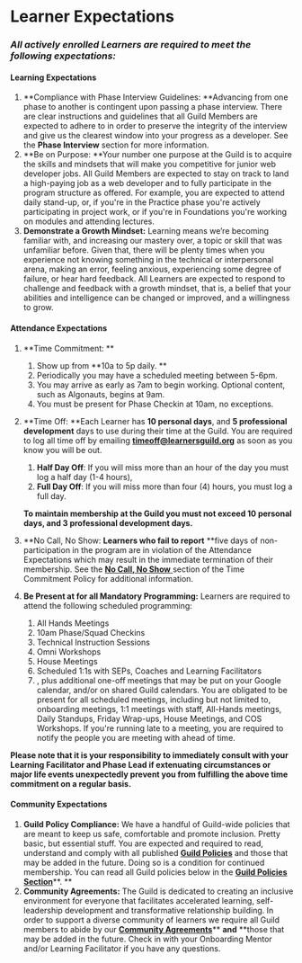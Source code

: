 # Learner Expectations

### _All actively enrolled Learners are required to meet the following expectations:_

#### Learning Expectations

1. **Compliance with Phase Interview Guidelines: **Advancing from one phase to another is contingent upon passing a phase interview. There are clear instructions and guidelines that all Guild Members are expected to adhere to in order to preserve the integrity of the interview and give us the clearest window into your progress as a developer. See the **Phase Interview** section for more information.
2. **Be on Purpose: **Your number one purpose at the Guild is to acquire the skills and mindsets that will make you competitive for junior web developer jobs. All Guild Members are expected to stay on track to land a high-paying job as a web developer and to fully participate in the program structure as offered. For example, you are expected to attend daily stand-up, or, if you're in the Practice phase you're actively participating in project work, or if you're in Foundations you're working on modules and attending lectures.
3. **Demonstrate a Growth Mindset:** Learning means we’re becoming familiar with, and increasing our mastery over, a topic or skill that was unfamiliar before. Given that, there will be plenty times when you experience not knowing something in the technical or interpersonal arena, making an error, feeling anxious, experiencing some degree of failure, or hear hard feedback. All Learners are expected to respond to challenge and feedback with a growth mindset, that is, a belief that your abilities and intelligence can be changed or improved, and a willingness to grow.

#### Attendance Expectations

1. **Time Commitment: **
   1. Show up from **10a to 5p daily. **
   2. Periodically you may have a scheduled meeting between 5-6pm. 
   3. You may arrive as early as 7am to begin working. Optional content, such as Algonauts, begins at 9am. 
   4. You must be present for Phase Checkin at 10am, no exceptions. 
2. **Time Off: **Each Learner has **10 personal days**, and **5 professional development** days to use during their time at the Guild. You are required to log all time off by emailing [**timeoff@learnersguild.org**](mailto:timeoff@learnersguild.org) as soon as you know you will be out.   
   1. **Half Day Off**: If you will miss more than an hour of the day you must log a half day \(1-4 hours\),   
   2. **Full Day Off**: If you will miss more than four \(4\) hours, you must log a full day.

   **To maintain membership at the Guild you must not exceed 10 personal days, and 3 professional development days.**

3. **No Call, No Show: **Learners who fail to report** **five days of non-participation in the program are in violation of the Attendance Expectations which may result in the immediate termination of their membership. See the [**No Call, No Show** ](//Policies/Time_Commitment.md)section of the Time Commitment Policy for additional information.
4. **Be Present at for all Mandatory Programming:** Learners are required to attend the following scheduled programming: 
   1. All Hands Meetings
   2. 10am Phase/Squad Checkins 
   3. Technical Instruction Sessions
   4. Omni Workshops
   5. House Meetings
   6. Scheduled 1:1s with SEPs, Coaches and Learning Facilitators
   7. , plus additional one-off meetings that may be put on your Google calendar, and/or on shared Guild calendars. You are obligated to be present for all scheduled meetings, including but not limited to, onboarding meetings, 1:1 meetings with staff, All-Hands meetings, Daily Standups, Friday Wrap-ups, House Meetings, and COS Workshops. If you're running late to a meeting, you are required to notify the people you are meeting with ahead of time.

**Please note that it is your responsibility to immediately consult with your Learning Facilitator and Phase Lead if extenuating circumstances or major life events unexpectedly prevent you from fulfilling the above time commitment on a regular basis.**

#### Community Expectations

1. **Guild Policy Compliance:** We have a handful of Guild-wide policies that are meant to keep us safe, comfortable and promote inclusion. Pretty basic, but essential stuff. You are expected and required to read, understand and comply with all published [**Guild Policies**](//Policies/README.md) and those that may be added in the future. Doing so is a condition for continued membership. You can read all Guild policies below in the [**Guild Policies Section**](/Policies/README.md)**. **
2. **Community Agreements:** The Guild is dedicated to creating an inclusive environment for everyone that facilitates accelerated learning, self-leadership development and transformative relationship building. In order to support a diverse community of learners we require all Guild members to abide by our [**Community Agreements**](/community-agreements.md)** **and** **those that may be added in the future. Check in with your Onboarding Mentor and/or Learning Facilitator if you have any questions.




